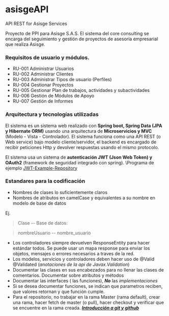 # asisgeAPI
API REST for Asisge Services

Proyecto de PPI para Asisge S.A.S.
El sistema del core consulting se encarga del seguimiento y gestión de proyectos de asesoría empresarial que realiza Asisge.

### Requisitos de usuario y módulos.
- RU-001	Administrar Usuarios
- RU-002	Administrar Clientes
- RU-003	Administrar Tipos de usuario (Perfiles)
- RU-004	Gestionar Proyectos
- RU-005	Gestionar Plan de trabajos, actividades y subactividades
- RU-006	Gestión de Módulos de Apoyo
- RU-007	Gestión de Informes

### Arquitectura y tecnologías utilizadas

El sistema es un sistema web realizado con **Spring boot, Spring Data (JPA y Hibernate ORM)** usando una arquitectura de
**Microservicios y MVC** (Modelo - Vista - Controlador).
El sistema funciona como una API REST (o Web service) bajo modelo cliente/servidor, el backend es encargado de recibir 
peticiones Http y devolver respuestas usando el mismo protocolo.

El sistema usa un sistema de **autenticación JWT (Json Web Token) y OAuth2** (framework de seguridad integrado con spring).
\Programa de ejemplo [JWT-Example-Repository](https://github.com/szerhusenBC/jwt-spring-security-demo)

### Estandares para la codificación

- Nombres de clases lo suficientemente claros
- Nombres de atributos en camelCase y equivalentes a su nombre en modelo de base de datos 

Ej.
> Clase   --      Base de datos:

> nombreUsuario -- nombre_usuario
      
- Los controladores siempre devuelven ResponseEntity para hacer estándar todos. Se puede usar un mapa response para 
enviar los objetos, mensajes o errores necesarios a traves de la red.
- Los modelos, servicios y controladores deben hacer uso de @Valid @Validated (_anotaciones de la api de Javax.Validation_)
- Documentar las clases en sus encabezados para no llenar las clases de comentarios. Documentar sobre atributos y métodos
- Documentar las interfaces ( las funciones), ***No*** las _implementaciones_
- Si se desea documentar funciones, se indican que parametros reciben, que valores retornan y que función cumple.
- Para el repositorio, no trabajar en la rama Master (rama default), crear una rama, hacer fetch de master (o pull), 
hacer checkout y verificar que se encuentre en la rama creada. 
  ***[Introducción a git y github](https://product.hubspot.com/blog/git-and-github-tutorial-for-beginners)***
